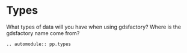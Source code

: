 # Types


What types of data will you have when using gdsfactory?
Where is the gdsfactory name come from?


```eval_rst
.. automodule:: pp.types
```
